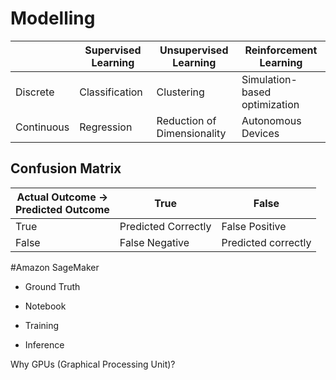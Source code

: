 # Modelling

| | Supervised Learning | Unsupervised Learning | Reinforcement Learning |
|-|---------------------|-----------------------|------------------------|
| Discrete | Classification | Clustering | Simulation-based optimization |
| Continuous | Regression | Reduction of Dimensionality | Autonomous Devices |

## Confusion Matrix

| Actual Outcome -> </br> Predicted Outcome | True | False |
|-------------------------------------------|------|-------|
| True | Predicted Correctly | False Positive |
| False | False Negative | Predicted correctly |

#Amazon SageMaker

* Ground Truth

* Notebook

* Training

* Inference

Why GPUs (Graphical Processing Unit)?



